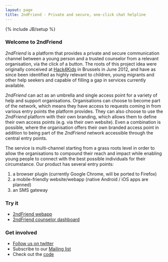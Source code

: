 ```yaml
---
layout: page
title: 2ndFriend - Private and secure, one-click chat helpline
---
```

{% include JB/setup %}

### Welcome to 2ndFriend

*2ndFriend* is a platform that provides a private and secure communication channel between a young person and a trusted counselor from a relevant organisation, via the click of a button. The roots of this project idea were originally conceived at [Hack4Kids](http://2012.euhackathon.eu/) in Brussels in June 2012, and have as since been identified as highly relevant to children, young migrants and other help seekers and capable of filling a gap in services currently available.

*2ndFriend* can act as an umbrella and single access point for a variety of help and support organisations. Organisations can choose to become part of the network, which means they have access to requests coming in from various entry points the platform provides. They can also choose to use the *2ndFriend* platform with their own branding, which allows them to define their own access points (e.g. via their own website). Even a combination is possible, where the organisation offers their own branded access point in addition to being part of the *2ndFriend* network accessible through the central entry points.

The service is multi-channel starting from a grass roots level in order to allow the organisations to compound their reach and impact while enabling young people to connect with the best possible individuals for their circumstance. Our product has several entry points:

1. a browser plugin (currently Google Chrome, will be ported to Firefox)
2. a mobile-friendly website/webapp (native Android / iOS apps are planned)
3. an SMS gateway

### Try it

* [2ndFriend webapp](https://secondfriend.github.com/chrome-extension)
* [2ndFriend counselor dashboard](https://second-friend.appspot.com)

### Get involved

* [Follow us on twitter](https://twitter.com/Second_Friend)
* Subscribe to our [Mailing list](https://groups.google.com/d/forum/secondfriend)
* Check out the [code](https://github.com/SecondFriend)
